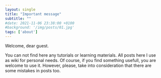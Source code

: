 ```yaml
---
layout: single
title: "Important message"
subtitle: ""
#date: 2021-11-06 23:38:00 +0100
#background: '/img/posts/01.jpg'
tags: ['about']
---
```


Welcome, dear guest. 

You can not find here any tutorials or learning materials. All posts here I use as wiki for personal needs. Of course, if you find something usefull, you are welcome to use it. However, please, take into consideration that there are some mistakes in posts too. 


